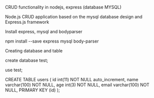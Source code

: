 CRUD functionality in nodejs, express (database MYSQL)

Node.js CRUD application based on the mysql database design and Express.js framework

Install express, mysql and bodyparser

npm install --save express mysql body-parser

Creating database and table

create database test;

use test;

CREATE TABLE users (
id int(11) NOT NULL auto_increment,
name varchar(100) NOT NULL,
age int(3) NOT NULL,
email varchar(100) NOT NULL,
PRIMARY KEY (id)
);
